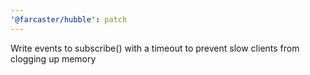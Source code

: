 ```yaml
---
'@farcaster/hubble': patch
---
```


Write events to subscribe() with a timeout to prevent slow clients from clogging up memory
